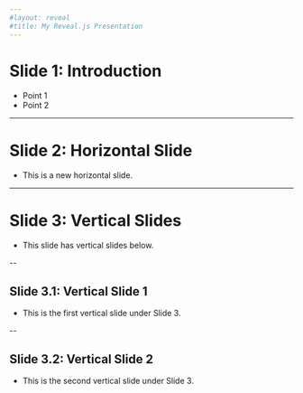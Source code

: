 ```yaml
---
#layout: reveal
#title: My Reveal.js Presentation
---
```


# Slide 1: Introduction

- Point 1
- Point 2

---

# Slide 2: Horizontal Slide

- This is a new horizontal slide.

---

# Slide 3: Vertical Slides

- This slide has vertical slides below.

--

## Slide 3.1: Vertical Slide 1

- This is the first vertical slide under Slide 3.

--

## Slide 3.2: Vertical Slide 2

- This is the second vertical slide under Slide 3.
<!--
---

# Slide with Image

![Alt text](https://example.com/image.jpg)

- Description of the image

---

# Slide with Code

```python
def hello_world():
    print("Hello, World!")
```
-->